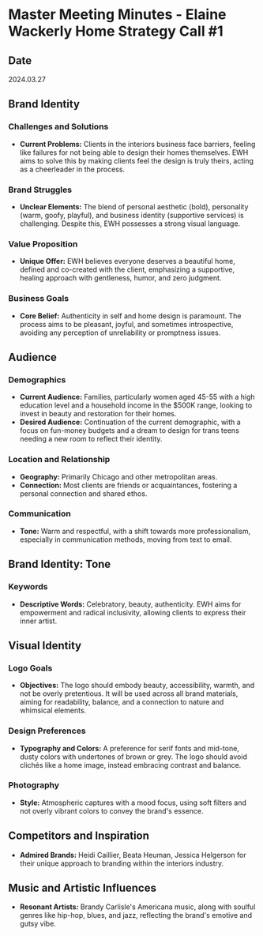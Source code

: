 # Master Meeting Minutes - Elaine Wackerly Home Strategy Call #1

## Date

2024.03.27

## Brand Identity

### Challenges and Solutions

- **Current Problems:** Clients in the interiors business face barriers, feeling like failures for not being able to design their homes themselves. EWH aims to solve this by making clients feel the design is truly theirs, acting as a cheerleader in the process.

### Brand Struggles

- **Unclear Elements:** The blend of personal aesthetic (bold), personality (warm, goofy, playful), and business identity (supportive services) is challenging. Despite this, EWH possesses a strong visual language.

### Value Proposition

- **Unique Offer:** EWH believes everyone deserves a beautiful home, defined and co-created with the client, emphasizing a supportive, healing approach with gentleness, humor, and zero judgment.

### Business Goals

- **Core Belief:** Authenticity in self and home design is paramount. The process aims to be pleasant, joyful, and sometimes introspective, avoiding any perception of unreliability or promptness issues.

## Audience

### Demographics

- **Current Audience:** Families, particularly women aged 45-55 with a high education level and a household income in the $500K range, looking to invest in beauty and restoration for their homes.
- **Desired Audience:** Continuation of the current demographic, with a focus on fun-money budgets and a dream to design for trans teens needing a new room to reflect their identity.

### Location and Relationship

- **Geography:** Primarily Chicago and other metropolitan areas.
- **Connection:** Most clients are friends or acquaintances, fostering a personal connection and shared ethos.

### Communication

- **Tone:** Warm and respectful, with a shift towards more professionalism, especially in communication methods, moving from text to email.

## Brand Identity: Tone

### Keywords

- **Descriptive Words:** Celebratory, beauty, authenticity. EWH aims for empowerment and radical inclusivity, allowing clients to express their inner artist.

## Visual Identity

### Logo Goals

- **Objectives:** The logo should embody beauty, accessibility, warmth, and not be overly pretentious. It will be used across all brand materials, aiming for readability, balance, and a connection to nature and whimsical elements.

### Design Preferences

- **Typography and Colors:** A preference for serif fonts and mid-tone, dusty colors with undertones of brown or grey. The logo should avoid clichés like a home image, instead embracing contrast and balance.

### Photography

- **Style:** Atmospheric captures with a mood focus, using soft filters and not overly vibrant colors to convey the brand's essence.

## Competitors and Inspiration

- **Admired Brands:** Heidi Caillier, Beata Heuman, Jessica Helgerson for their unique approach to branding within the interiors industry.

## Music and Artistic Influences

- **Resonant Artists:** Brandy Carlisle's Americana music, along with soulful genres like hip-hop, blues, and jazz, reflecting the brand's emotive and gutsy vibe.
